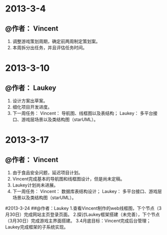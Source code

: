 ﻿# 2013-3-4
## @作者： Vincent
1. 调整游戏策划周期，确定前两周制定策划案。
2. 本周拆分出任务，并且评估任务时间。

# 2013-3-10
## @作者： Laukey
1. 设计方案出草案。
2. 细化项目开发进度。
3. 下一周任务：
		Vincent： 导航图、线框图以及表结构；
		Laukey：  多平台接口、游戏层场景以及类结构图（starUML）。


# 2013-3-17
## @作者： Vincent
1. 由于食品安全问题，延迟项目计划。
2. Vincent完成基本的导航图和线框图设计，但是尚未定稿。
3. Laukey计划尚未进展。
3. 下一周任务：
		Vincent： 数据库表结构设计；
		Laukey：  多平台接口、游戏层场景以及类结构图（starUML）。

#2013-3-24
##@作者：Laukey
1.查看Vincent制作的web线框图，下个节点（3月30日）完成网站主页登录页面。
2.探讨Laukey框架搭建（未完善），下个节点（3月30日）完成游戏主界面搭建。
3.4月底目标：Vincent完成后台管理；Laukey完成框架的子系统实现。